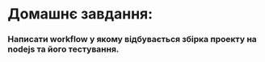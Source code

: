 # Домашнє завдання: 
<h3>Написати workflow у якому відбувається збірка проекту на nodejs та його тестування.</h3>
